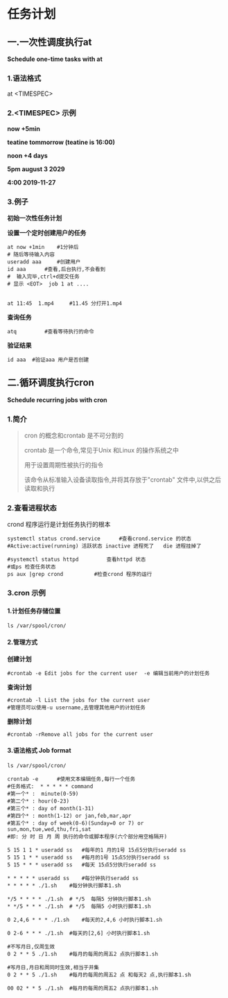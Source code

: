 # 任务计划

## 一.一次性调度执行at

**Schedule one-time tasks with at**

### 1.语法格式

at \<TIMESPEC>

### 2.\<TIMESPEC> 示例

**now +5min**

**teatine tommorrow (teatine is 16:00)**

**noon +4 days**

**5pm august 3 2029**

**4:00 2019-11-27**

### 3.例子

**初始一次性任务计划**

**设置一个定时创建用户的任务**

```shell
at now +1min	#1分钟后
# 随后等待输入内容
useradd aaa		#创建用户
id aaa		#查看,后台执行,不会看到
#  输入完毕,ctrl+d提交任务
# 显示 <EOT>	job 1 at ....


at 11:45  1.mp4		#11.45 分打开1.mp4
```

**查询任务**

```shell
atq			#查看等待执行的命令
```

**验证结果**

```shell
id aaa 	#验证aaa 用户是否创建
```

## 二.循环调度执行cron

**Schedule recurring jobs with cron**

### 1.简介

> cron 的概念和crontab 是不可分割的
>
> crontab 是一个命令,常见于Unix 和Linux 的操作系统之中
>
> 用于设置周期性被执行的指令
>
> 该命令从标准输入设备读取指令,并将其存放于"crontab" 文件中,以供之后读取和执行

### 2.查看进程状态

crond 程序运行是计划任务执行的根本

```shell
systemctl status crond.service		#查看crond.service 的状态
#Active:active(running)	活跃状态 inactive 进程死了   die 进程挂掉了

#systemctl status httpd 		查看httpd 状态
#或ps 检查任务状态
ps aux |grep crond			#检查crond 程序的运行
```

### 3.cron 示例

#### 1.计划任务存储位置

```shell
ls /var/spool/cron/
```

#### 2.管理方式

**创建计划**

```shell
#crontab -e Edit jobs for the current user	-e 编辑当前用户的计划任务
```

**查询计划**

```shell
#crontab -l List the jobs for the current user
#管理员可以使用-u username,去管理其他用户的计划任务
```

**删除计划**

```shell
#crontab -rRemove all jobs for the current user
```

#### 3.语法格式 Job format

```shell
ls /var/spool/cron/

crontab -e		#使用文本编辑任务,每行一个任务
#任务格式:	* * * * * command
#第一个* :  minute(0-59)
#第二个* : hour(0-23)
#第三个* : day of month(1-31)
#第四个* : month(1-12) or jan,feb,mar,apr
#第五个* : day of week(0-6)(Sunday=0 or 7) or sun,mon,tue,wed,thu,fri,sat
#即: 分 时 日 月 周 执行的命令或脚本程序(六个部分用空格隔开)

5 15 1 1 * useradd ss	#每年的1 月的1号 15点5分执行seradd ss
5 15 1 * * useradd ss	#每月的1号 15点5分执行seradd ss
5 15 * * * useradd ss	#每天 15点5分执行seradd ss

* * * * * useradd ss	#每分钟执行seradd ss
* * * * * ./1.sh	#每分钟执行脚本1.sh 

*/5 * * * * ./1.sh	# */5  每隔5 分钟执行脚本1.sh 
* */5 * * * ./1.sh	# */5  每隔5 小时执行脚本1.sh 

0 2,4,6 * * * ./1.sh	#每天的2,4,6 小时执行脚本1.sh 

0 2-6 * * * ./1.sh	#每天的[2,6] 小时执行脚本1.sh 

#不写月日,仅周生效
0 2 * * 5 ./1.sh	#每月的每周的周五2 点执行脚本1.sh 

#写月日,月日和周同时生效,相当于并集
0 2 * * 5 ./1.sh	#每月的每周的周五2 点 和每天2 点,执行脚本1.sh 

00 02 * * 5 ./1.sh	#每月的每周的周五2 点执行脚本1.sh 
```

